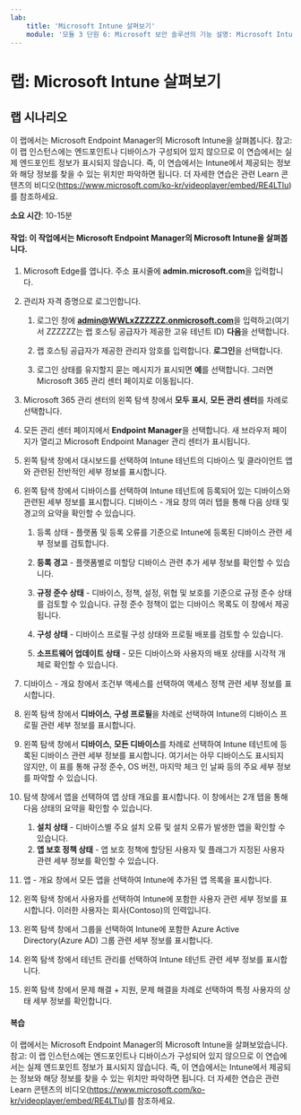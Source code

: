 ```yaml
---
lab:
    title: 'Microsoft Intune 살펴보기'
    module: '모듈 3 단원 6: Microsoft 보안 솔루션의 기능 설명: Microsoft Intune을 통한 엔드포인트 보안 설명'
---
```



# 랩: Microsoft Intune 살펴보기

## 랩 시나리오

이 랩에서는 Microsoft Endpoint Manager의 Microsoft Intune을 살펴봅니다. 참고: 이 랩 인스턴스에는 엔드포인트나 디바이스가 구성되어 있지 않으므로 이 연습에서는 실제 엔드포인트 정보가 표시되지 않습니다. 즉, 이 연습에서는 Intune에서 제공되는 정보와 해당 정보를 찾을 수 있는 위치만 파악하면 됩니다.  더 자세한 연습은 관련 Learn 콘텐츠의 비디오(<https://www.microsoft.com/ko-kr/videoplayer/embed/RE4LTIu>)를 참조하세요.

**소요 시간**: 10-15분

#### 작업: 이 작업에서는 Microsoft Endpoint Manager의 Microsoft Intune을 살펴봅니다.

1. Microsoft Edge를 엽니다. 주소 표시줄에 **admin.microsoft.com**을 입력합니다.

1. 관리자 자격 증명으로 로그인합니다.
    1. 로그인 창에 **admin@WWLxZZZZZZ.onmicrosoft.com**을 입력하고(여기서 ZZZZZZ는 랩 호스팅 공급자가 제공한 고유 테넌트 ID) **다음**을 선택합니다.
    
    1. 랩 호스팅 공급자가 제공한 관리자 암호를 입력합니다. **로그인**을 선택합니다.
    1. 로그인 상태를 유지할지 묻는 메시지가 표시되면 **예**를 선택합니다. 그러면 Microsoft 365 관리 센터 페이지로 이동됩니다.

1. Microsoft 365 관리 센터의 왼쪽 탐색 창에서 **모두 표시**, **모든 관리 센터**를 차례로 선택합니다.

1. 모든 관리 센터 페이지에서 **Endpoint Manager**을 선택합니다.  새 브라우저 페이지가 열리고 Microsoft Endpoint Manager 관리 센터가 표시됩니다.

1. 왼쪽 탐색 창에서 대시보드를 선택하여 Intune 테넌트의 디바이스 및 클라이언트 앱와 관련된 전반적인 세부 정보를 표시합니다.

1. 왼쪽 탐색 창에서 디바이스를 선택하여 Intune 테넌트에 등록되어 있는 디바이스와 관련된 세부 정보를 표시합니다. 디바이스 - 개요 창의 여러 탭을 통해 다음 상태 및 경고의 요약을 확인할 수 있습니다.
    1. 등록 상태 - 플랫폼 및 등록 오류를 기준으로 Intune에 등록된 디바이스 관련 세부 정보를 검토합니다.
    
    1. **등록 경고** - 플랫폼별로 미할당 디바이스 관련 추가 세부 정보를 확인할 수 있습니다.
    1. **규정 준수 상태** - 디바이스, 정책, 설정, 위협 및 보호를 기준으로 규정 준수 상태를 검토할 수 있습니다. 규정 준수 정책이 없는 디바이스 목록도 이 창에서 제공됩니다.
    1. **구성 상태** - 디바이스 프로필 구성 상태와 프로필 배포를 검토할 수 있습니다.
    1. **소프트웨어 업데이트 상태** - 모든 디바이스와 사용자의 배포 상태를 시각적 개체로 확인할 수 있습니다.

1. 디바이스 - 개요 창에서 조건부 액세스를 선택하여 액세스 정책 관련 세부 정보를 표시합니다.

1. 왼쪽 탐색 창에서 **디바이스**, **구성 프로필**을 차례로 선택하여 Intune의 디바이스 프로필 관련 세부 정보를 표시합니다.

1. 왼쪽 탐색 창에서 **디바이스**, **모든 디바이스**를 차례로 선택하여 Intune 테넌트에 등록된 디바이스 관련 세부 정보를 표시합니다.  여기서는 아무 디바이스도 표시되지 않지만, 이 표를 통해 규정 준수, OS 버전, 마지막 체크 인 날짜 등의 주요 세부 정보를 파악할 수 있습니다.

1. 탐색 창에서 앱을 선택하여 앱 상태 개요를 표시합니다. 이 창에서는 2개 탭을 통해 다음 상태의 요약을 확인할 수 있습니다.
    1. **설치 상태** - 디바이스별 주요 설치 오류 및 설치 오류가 발생한 앱을 확인할 수 있습니다.
    1. **앱 보호 정책 상태** - 앱 보호 정책에 할당된 사용자 및 플래그가 지정된 사용자 관련 세부 정보를 확인할 수 있습니다.

1. 앱 - 개요 창에서 모든 앱을 선택하여 Intune에 추가된 앱 목록을 표시합니다.

1. 왼쪽 탐색 창에서 사용자를 선택하여 Intune에 포함한 사용자 관련 세부 정보를 표시합니다. 이러한 사용자는 회사(Contoso)의 인력입니다.

1. 왼쪽 탐색 창에서 그룹을 선택하여 Intune에 포함한 Azure Active Directory(Azure AD) 그룹 관련 세부 정보를 표시합니다.

1. 왼쪽 탐색 창에서 테넌트 관리를 선택하여 Intune 테넌트 관련 세부 정보를 표시합니다.

1. 왼쪽 탐색 창에서 문제 해결 + 지원, 문제 해결을 차례로 선택하여 특정 사용자의 상태 세부 정보를 확인합니다.

#### 복습

이 랩에서는 Microsoft Endpoint Manager의 Microsoft Intune을 살펴보았습니다. 참고: 이 랩 인스턴스에는 엔드포인트나 디바이스가 구성되어 있지 않으므로 이 연습에서는 실제 엔드포인트 정보가 표시되지 않습니다. 즉, 이 연습에서는 Intune에서 제공되는 정보와 해당 정보를 찾을 수 있는 위치만 파악하면 됩니다.  더 자세한 연습은 관련 Learn 콘텐츠의 비디오(<https://www.microsoft.com/ko-kr/videoplayer/embed/RE4LTIu>)를 참조하세요.
